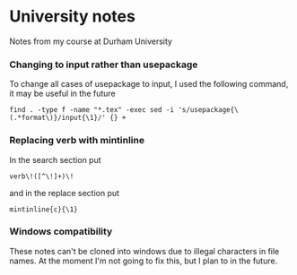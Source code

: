 # University notes
Notes from my course at Durham University

### Changing to input rather than usepackage
To change all cases of usepackage to input, I used the following command, it may be useful in the future
```
find . -type f -name "*.tex" -exec sed -i 's/usepackage{\(.*format\)}/input{\1}/' {} +

```
### Replacing verb with mintinline
In the search section put
```regex
verb\!([^\!]+)\!
```
and in the replace section put
```regex
mintinline{c}{\1}
```

### Windows compatibility
These notes can't be cloned into windows due to illegal characters in file names. At the moment I'm not going to fix this, but I plan to in the future.

